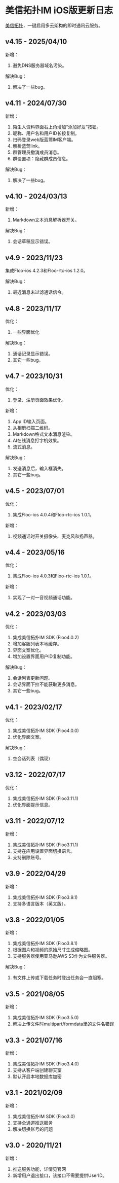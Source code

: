 # 美信拓扑IM iOS版更新日志

[美信拓扑](www.maximtop.com)，一键启用多云架构的即时通讯云服务。

## v4.15 - 2025/04/10
新增：
1. 避免DNS服务器域名污染。

解决Bug：
1. 解决了一些bug。

## v4.11 - 2024/07/30
新增：
1. 陌生人资料界面右上角增加“添加好友”按钮。
2. 昵称、用户名和用户ID长按复制。
3. 扫码登录web版蓝莺IM客户端。
4. 解析蓝莺link。
5. 群管理员撤消成员消息。
6. 群设置项：隐藏群成员信息。

解决Bug：
1. 解决了一些bug。

## v4.10 - 2024/03/13
新增：
1. Markdown文本消息解析器开关。

解决Bug：
1. 会话草稿显示错误。

## v4.9 - 2023/11/23

集成Floo-ios 4.2.3和Floo-rtc-ios 1.2.0。

解决Bug：
1. 最近消息未过滤通话信令。

## v4.8 - 2023/11/17

优化：

1. 一些界面优化

解决Bug：
1. 通话记录显示错误。
2. 其它一些bug。

## v4.7 - 2023/10/31

优化：

1. 登录、注册页面效果优化。

新增：

1. App ID输入页面。
2. 从相册扫描二维码。
3. Markdown格式文本消息渲染。
4. AI在线消息打字机效果。
5. 流式消息。


解决Bug：
1. 发送消息后，输入框消失。
2. 其它一些bug。

## v4.5 - 2023/07/01

优化：

1. 集成Floo-ios 4.0.4和Floo-rtc-ios 1.0.1。

新增：

1. 视频通话时开关摄像头、麦克风和扬声器。


## v4.4 - 2023/05/16

优化：

1. 集成Floo-ios 4.0.3和Floo-rtc-ios 1.0.1。

新增：

1. 实现了一对一音视频通话功能。

## v4.2 - 2023/03/03

优化：

1. 集成美信拓扑IM SDK (Floo4.0.2)
2. 增加客服列表本地缓存。
3. 界面文案优化。
4. 增加设置界面用户ID复制功能。


解决Bug：
1. 会话列表更新问题。
2. 会话界面下拉不能获取更多消息。
3. 其它一些bug。


## v4.1 - 2023/02/17

优化：

1. 集成美信拓扑IM SDK (Floo4.0.0)
2. 优化界面文案。

解决Bug：
1. 空会话列表（偶现）

## v3.12 - 2022/07/17

优化：

1. 集成美信拓扑IM SDK (Floo3.11.1)
2. 优化界面提示信息。

## v3.11 - 2022/07/12

新增：

1. 集成美信拓扑IM SDK (Floo3.11.1)
2. 支持在应用设置界面切换语言。
3. 支持删除账号。

## v3.9 - 2022/04/29

新增：

1. 集成美信拓扑IM SDK (Floo3.9.1)
2. 支持多语言版本（英文版）。


## v3.8 - 2022/01/05

新增：

1. 集成美信拓扑IM SDK (Floo3.8.1)
2. 根据图片和视频的原始尺寸生成缩略图。
3. 支持服务器使用亚马逊AWS S3作为文件服务器。

解决Bug：

1. 有文件上传或下载任务时登出任务会一直阻塞。

## v3.5 - 2021/08/05

新增：

1. 集成美信拓扑IM SDK (Floo3.5.0)
2. 解决上传文件时multipart/formdata里的文件名错误

## v3.3 - 2021/07/16

新增：

1. 集成美信拓扑IM SDK (Floo3.4.0)
2. 支持从客户端创建聊天室
3. 默认开启本地数据库加密


## v3.1 - 2021/02/09

新增：

1. 集成美信拓扑IM SDK (Floo3.0)
2. 支持全通道推送服务
3. 解决切换账号的问题

## v3.0 - 2020/11/21

新增：

1. 推送服务功能，详情见官网
2. 新增用户退出接口，该接口不需要提供UserID。

